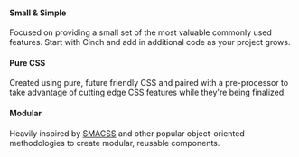 <div class="grd">
    <div class="row">
        <div class="col-2">
            <h4>Small &amp; Simple</h4>
            <p>Focused on providing a small set of the most valuable commonly used features. Start with Cinch and add in additional code as your project grows.</p>
        </div>
        <div class="col-2">
            <h4>Pure CSS</h4>
            <p>Created using pure, future friendly CSS and paired with a pre-processor to take advantage of cutting edge CSS features while they're being finalized.</p>
        </div>
        <div class="col-2">
            <h4>Modular</h4>
            <p>Heavily inspired by <a href="http://smacss.com">SMACSS</a> and other popular object-oriented methodologies to create modular, reusable components.</p>
        </div>
    </div>
</div>
